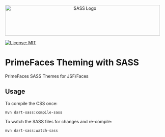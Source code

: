 <div align="center">
<img src="https://upload.wikimedia.org/wikipedia/commons/9/96/Sass_Logo_Color.svg" width="100%" height="100" alt="SASS Logo" />
</div>

[![License: MIT](https://img.shields.io/badge/License-MIT-yellow.svg)](https://opensource.org/licenses/MIT)

# PrimeFaces Theming with SASS

PrimeFaces SASS Themes for JSF/Faces

## Usage

To compile the CSS once:

```shell
mvn dart-sass:compile-sass
```

To watch the SASS files for changes and re-compile:

```shell
mvn dart-sass:watch-sass
```
